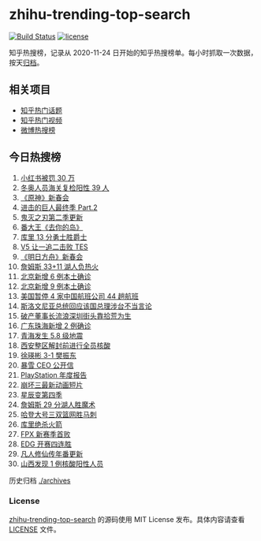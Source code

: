 # zhihu-trending-top-search

[![Build Status](https://github.com/justjavac/zhihu-trending-top-search/workflows/ci/badge.svg?branch=main)](https://github.com/justjavac/zhihu-trending-top-search/actions)
[![license](https://img.shields.io/github/license/justjavac/zhihu-trending-top-search)](https://github.com/justjavac/zhihu-trending-top-search/blob/main/LICENSE)

知乎热搜榜，记录从 2020-11-24 日开始的知乎热搜榜单。每小时抓取一次数据，按天[归档](./archives)。

## 相关项目

- [知乎热门话题](https://github.com/justjavac/zhihu-trending-hot-questions)
- [知乎热门视频](https://github.com/justjavac/zhihu-trending-hot-video)
- [微博热搜榜](https://github.com/justjavac/weibo-trending-hot-search)

## 今日热搜榜

<!-- BEGIN -->
<!-- 最后更新时间 Mon Jan 24 2022 13:11:57 GMT+0800 (China Standard Time) -->

1. [小红书被罚 30 万](https://www.zhihu.com/search?q=小红书)
1. [冬奥人员海关复检阳性 39 人](https://www.zhihu.com/search?q=冬奥人员复检阳性)
1. [《原神》新春会](https://www.zhihu.com/search?q=原神)
1. [进击的巨人最终季 Part.2](https://www.zhihu.com/search?q=进击的巨人)
1. [鬼灭之刃第二季更新](https://www.zhihu.com/search?q=鬼灭之刃)
1. [番大王《去你的岛》](https://www.zhihu.com/search?q=去你的岛)
1. [库里 13 分勇士胜爵士](https://www.zhihu.com/search?q=勇士)
1. [V5 让一追二击败 TES](https://www.zhihu.com/search?q=tes)
1. [《明日方舟》新春会](https://www.zhihu.com/search?q=明日方舟)
1. [詹姆斯 33+11 湖人负热火](https://www.zhihu.com/search?q=湖人)
1. [北京新增 6 例本土确诊](https://www.zhihu.com/search?q=北京疫情)
1. [北京新增 9 例本土确诊](https://www.zhihu.com/search?q=北京疫情)
1. [美国暂停 4 家中国航班公司 44 趟航班](https://www.zhihu.com/search?q=美国暂停4家中国航班公司)
1. [斯洛文尼亚总统回应该国总理涉台不当言论](https://www.zhihu.com/search?q=斯洛文尼亚)
1. [破产董事长流浪深圳街头靠拾荒为生](https://www.zhihu.com/search?q=破产董事长拾荒)
1. [广东珠海新增 2 例确诊](https://www.zhihu.com/search?q=广东疫情)
1. [青海发生 5.8 级地震](https://www.zhihu.com/search?q=青海地震)
1. [西安整区解封前进行全员核酸](https://www.zhihu.com/search?q=西安解封)
1. [徐瑛彬 3-1 樊振东](https://www.zhihu.com/search?q=樊振东)
1. [暴雪 CEO 公开信](https://www.zhihu.com/search?q=暴雪)
1. [PlayStation 年度报告](https://www.zhihu.com/search?q=playstation)
1. [崩坏三最新动画短片](https://www.zhihu.com/search?q=崩坏3)
1. [星辰变第四季](https://www.zhihu.com/search?q=星辰变)
1. [詹姆斯 29 分湖人胜魔术](https://www.zhihu.com/search?q=湖人)
1. [哈登大号三双篮网胜马刺](https://www.zhihu.com/search?q=篮网)
1. [库里绝杀火箭](https://www.zhihu.com/search?q=库里)
1. [FPX 新赛季首败](https://www.zhihu.com/search?q=fpx)
1. [EDG 开赛四连胜](https://www.zhihu.com/search?q=edg)
1. [凡人修仙传年番更新](https://www.zhihu.com/search?q=凡人修仙传)
1. [山西发现 1 例核酸阳性人员](https://www.zhihu.com/search?q=山西疫情)

<!-- END -->

历史归档 [./archives](./archives)

### License

[zhihu-trending-top-search](https://github.com/justjavac/zhihu-trending-top-search)
的源码使用 MIT License 发布。具体内容请查看 [LICENSE](./LICENSE) 文件。
